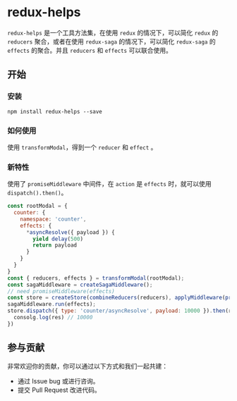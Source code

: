 # redux-helps

`redux-helps` 是一个工具方法集，在使用 `redux` 的情况下，可以简化 `redux` 的 `reducers` 聚合，或者在使用 `redux-saga` 的情况下，可以简化 `redux-saga` 的 `effects` 的聚合。并且 `reducers` 和 `effects` 可以联合使用。

## 开始

### 安装

```
npm install redux-helps --save
```

### 如何使用

使用 `transformModal`，得到一个 `reducer` 和 `effect` 。

### 新特性

使用了 `promiseMiddleware` 中间件，在 `action` 是 `effects` 时，就可以使用 `dispatch().then()`。

```javascript
const rootModal = {
  counter: {
    namespace: 'counter',
    effects: {
      *asyncResolve({ payload }) {
        yield delay(500)
        return payload
      }
    }
  }
}
const { reducers, effects } = transformModal(rootModal);
const sagaMiddleware = createSagaMiddleware();
// need promiseMiddleware(effects)
const store = createStore(combineReducers(reducers), applyMiddleware(promiseMiddleware(effects), sagaMiddleware));
sagaMiddleware.run(effects);
store.dispatch({ type: 'counter/asyncResolve', payload: 10000 }).then(res => {
  consolg.log(res) // 10000
})
```

## 参与贡献

非常欢迎你的贡献，你可以通过以下方式和我们一起共建：

- 通过 Issue bug 或进行咨询。
- 提交 Pull Request 改进代码。
